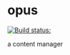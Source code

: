 # opus
[![Build status:](https://travis-ci.org/aoh/opus.svg?branch=master)](https://travis-ci.org/aoh/opus)

a content manager
